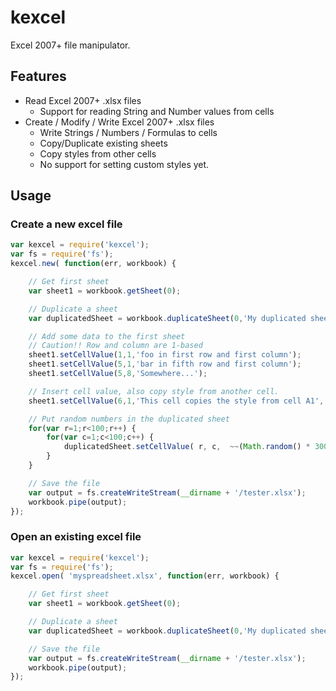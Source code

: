 # kexcel

Excel 2007+ file manipulator.

## Features

 * Read Excel 2007+ .xlsx files
   * Support for reading String and Number values from cells
 * Create / Modify / Write Excel 2007+ .xlsx files
   * Write Strings / Numbers / Formulas to cells
   * Copy/Duplicate existing sheets
   * Copy styles from other cells
   * No support for setting custom styles yet.

## Usage

### Create a new excel file

```javascript
var kexcel = require('kexcel');
var fs = require('fs');
kexcel.new( function(err, workbook) {

    // Get first sheet
    var sheet1 = workbook.getSheet(0);

    // Duplicate a sheet
    var duplicatedSheet = workbook.duplicateSheet(0,'My duplicated sheet');

    // Add some data to the first sheet
    // Caution!! Row and column are 1-based
    sheet1.setCellValue(1,1,'foo in first row and first column');
    sheet1.setCellValue(5,1,'bar in fifth row and first column');
    sheet1.setCellValue(5,8,'Somewhere...');

    // Insert cell value, also copy style from another cell.
    sheet1.setCellValue(6,1,'This cell copies the style from cell A1', 'A1');

    // Put random numbers in the duplicated sheet
    for(var r=1;r<100;r++) {
        for(var c=1;c<100;c++) {
            duplicatedSheet.setCellValue( r, c,  ~~(Math.random() * 300) );
        }
    }

    // Save the file
    var output = fs.createWriteStream(__dirname + '/tester.xlsx');
    workbook.pipe(output);
});
```

### Open an existing excel file

```javascript
var kexcel = require('kexcel');
var fs = require('fs');
kexcel.open( 'myspreadsheet.xlsx', function(err, workbook) {

    // Get first sheet
    var sheet1 = workbook.getSheet(0);

    // Duplicate a sheet
    var duplicatedSheet = workbook.duplicateSheet(0,'My duplicated sheet');

    // Save the file
    var output = fs.createWriteStream(__dirname + '/tester.xlsx');
    workbook.pipe(output);
});
```